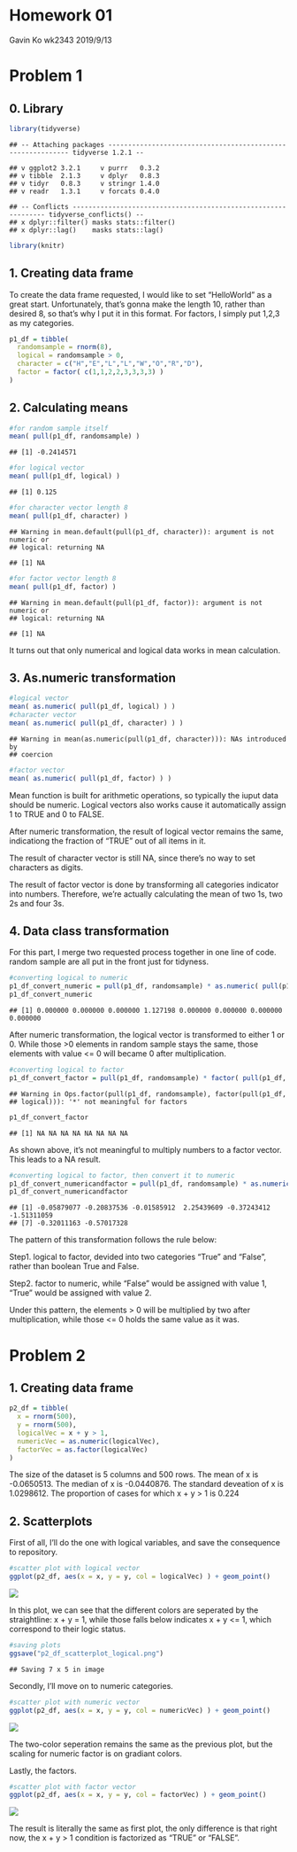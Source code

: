 Homework 01
================
Gavin Ko wk2343
2019/9/13

# Problem 1

## 0\. Library

``` r
library(tidyverse)
```

    ## -- Attaching packages ------------------------------------------------------------ tidyverse 1.2.1 --

    ## v ggplot2 3.2.1     v purrr   0.3.2
    ## v tibble  2.1.3     v dplyr   0.8.3
    ## v tidyr   0.8.3     v stringr 1.4.0
    ## v readr   1.3.1     v forcats 0.4.0

    ## -- Conflicts --------------------------------------------------------------- tidyverse_conflicts() --
    ## x dplyr::filter() masks stats::filter()
    ## x dplyr::lag()    masks stats::lag()

``` r
library(knitr)
```

## 1\. Creating data frame

To create the data frame requested, I would like to set “HelloWorld” as
a great start. Unfortunately, that’s gonna make the length 10, rather
than desired 8, so that’s why I put it in this format. For factors, I
simply put 1,2,3 as my categories.

``` r
p1_df = tibble(
  randomsample = rnorm(8),
  logical = randomsample > 0,
  character = c("H","E","L","L","W","O","R","D"),
  factor = factor( c(1,1,2,2,3,3,3,3) )
)
```

## 2\. Calculating means

``` r
#for random sample itself
mean( pull(p1_df, randomsample) )
```

    ## [1] -0.2414571

``` r
#for logical vector
mean( pull(p1_df, logical) )
```

    ## [1] 0.125

``` r
#for character vector length 8
mean( pull(p1_df, character) )
```

    ## Warning in mean.default(pull(p1_df, character)): argument is not numeric or
    ## logical: returning NA

    ## [1] NA

``` r
#for factor vector length 8
mean( pull(p1_df, factor) )
```

    ## Warning in mean.default(pull(p1_df, factor)): argument is not numeric or
    ## logical: returning NA

    ## [1] NA

It turns out that only numerical and logical data works in mean
calculation.

## 3\. As.numeric transformation

``` r
#logical vector
mean( as.numeric( pull(p1_df, logical) ) )
#character vector
mean( as.numeric( pull(p1_df, character) ) )
```

    ## Warning in mean(as.numeric(pull(p1_df, character))): NAs introduced by
    ## coercion

``` r
#factor vector
mean( as.numeric( pull(p1_df, factor) ) )
```

Mean function is built for arithmetic operations, so typically the iuput
data should be numeric. Logical vectors also works cause it
automatically assign 1 to TRUE and 0 to FALSE.

After numeric transformation, the result of logical vector remains the
same, indicationg the fraction of “TRUE” out of all items in it.

The result of character vector is still NA, since there’s no way to set
characters as digits.

The result of factor vector is done by transforming all categories
indicator into numbers. Therefore, we’re actually calculating the mean
of two 1s, two 2s and four 3s.

## 4\. Data class transformation

For this part, I merge two requested process together in one line of
code. random sample are all put in the front just for tidyness.

``` r
#converting logical to numeric
p1_df_convert_numeric = pull(p1_df, randomsample) * as.numeric( pull(p1_df, logical) )
p1_df_convert_numeric
```

    ## [1] 0.000000 0.000000 0.000000 1.127198 0.000000 0.000000 0.000000 0.000000

After numeric transformation, the logical vector is transformed to
either 1 or 0. While those \>0 elements in random sample stays the same,
those elements with value \<= 0 will became 0 after multiplication.

``` r
#converting logical to factor
p1_df_convert_factor = pull(p1_df, randomsample) * factor( pull(p1_df, logical) )
```

    ## Warning in Ops.factor(pull(p1_df, randomsample), factor(pull(p1_df,
    ## logical))): '*' not meaningful for factors

``` r
p1_df_convert_factor
```

    ## [1] NA NA NA NA NA NA NA NA

As shown above, it’s not meaningful to multiply numbers to a factor
vector. This leads to a NA result.

``` r
#converting logical to factor, then convert it to numeric
p1_df_convert_numericandfactor = pull(p1_df, randomsample) * as.numeric( factor( pull(p1_df, logical) ) )
p1_df_convert_numericandfactor
```

    ## [1] -0.05879077 -0.20837536 -0.01585912  2.25439609 -0.37243412 -1.51311059
    ## [7] -0.32011163 -0.57017328

The pattern of this transformation follows the rule below:

Step1. logical to factor, devided into two categories “True” and
“False”, rather than boolean True and False.

Step2. factor to numeric, while “False” would be assigned with value 1,
“True” would be assigned with value 2.

Under this pattern, the elements \> 0 will be multiplied by two after
multiplication, while those \<= 0 holds the same value as it was.

# Problem 2

## 1\. Creating data frame

``` r
p2_df = tibble(
  x = rnorm(500),
  y = rnorm(500),
  logicalVec = x + y > 1,
  numericVec = as.numeric(logicalVec),
  factorVec = as.factor(logicalVec)
)
```

The size of the dataset is 5 columns and 500 rows. The mean of x is
-0.0650513. The median of x is -0.0440876. The standard deveation of x
is 1.0298612. The proportion of cases for which x + y \> 1 is 0.224

## 2\. Scatterplots

First of all, I’ll do the one with logical variables, and save the
consequence to repository.

``` r
#scatter plot with logical vector
ggplot(p2_df, aes(x = x, y = y, col = logicalVec) ) + geom_point()
```

![](p8105_hw1_wk2343_Answersheet_files/figure-gfm/scatterplot%201-1.png)<!-- -->

In this plot, we can see that the different colors are seperated by the
straightline: x + y = 1, while those falls below indicates x + y \<= 1,
which correspond to their logic status.

``` r
#saving plots
ggsave("p2_df_scatterplot_logical.png")
```

    ## Saving 7 x 5 in image

Secondly, I’ll move on to numeric categories.

``` r
#scatter plot with numeric vector
ggplot(p2_df, aes(x = x, y = y, col = numericVec) ) + geom_point()
```

![](p8105_hw1_wk2343_Answersheet_files/figure-gfm/scatterplot%202-1.png)<!-- -->

The two-color seperation remains the same as the previous plot, but the
scaling for numeric factor is on gradiant colors.

Lastly, the factors.

``` r
#scatter plot with factor vector
ggplot(p2_df, aes(x = x, y = y, col = factorVec) ) + geom_point()
```

![](p8105_hw1_wk2343_Answersheet_files/figure-gfm/scatterplot%203-1.png)<!-- -->

The result is literally the same as first plot, the only difference is
that right now, the x + y \> 1 condition is factorized as “TRUE” or
“FALSE”.
